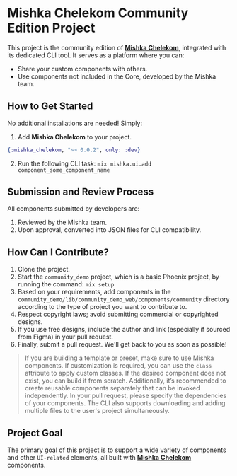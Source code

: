 # Mishka Chelekom Community Edition Project

This project is the community edition of [**Mishka Chelekom**](https://github.com/mishka-group/mishka_chelekom),
integrated with its dedicated CLI tool. It serves as a platform where you can:

- Share your custom components with others.
- Use components not included in the Core, developed by the Mishka team.

## How to Get Started

No additional installations are needed! Simply:

1. Add **Mishka Chelekom** to your project.
```elixir
{:mishka_chelekom, "~> 0.0.2", only: :dev}
```
2. Run the following CLI task: `mix mishka.ui.add component_some_component_name`

## Submission and Review Process

All components submitted by developers are:

1. Reviewed by the Mishka team.
2. Upon approval, converted into JSON files for CLI compatibility.

## How Can I Contribute?

1. Clone the project.
2. Start the `community_demo` project, which is a basic Phoenix project,
by running the command: `mix setup`
3. Based on your requirements, add components in the
`community_demo/lib/community_demo_web/components/community` directory according to
the type of project you want to contribute to.
4. Respect copyright laws; avoid submitting commercial or copyrighted designs.
5. If you use free designs, include the author and link (especially if sourced from Figma) in
your pull request.
6. Finally, submit a pull request. We'll get back to you as soon as possible!

> If you are building a template or preset, make sure to use Mishka components.
> If customization is required, you can use the `class` attribute to apply custom classes.
> If the desired component does not exist, you can build it from scratch.
> Additionally, it’s recommended to create reusable components separately that can be invoked
> independently. In your pull request, please specify the dependencies of your components.
> The CLI also supports downloading and adding multiple files to the user's project simultaneously.

## Project Goal

The primary goal of this project is to support a wide variety of components and
other `UI-related` elements, all built with [**Mishka Chelekom**](https://github.com/mishka-group/mishka_chelekom)
components.

